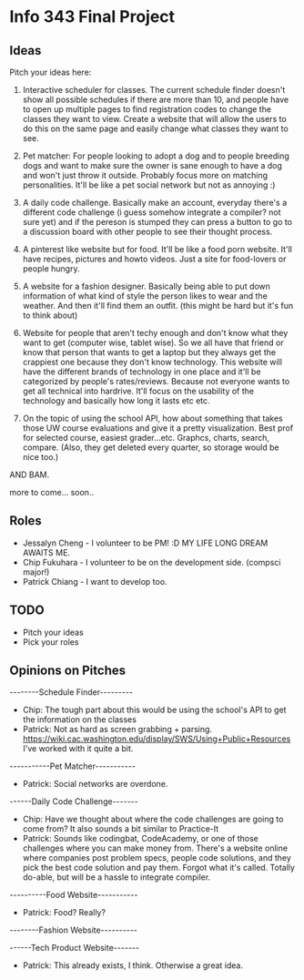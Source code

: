 Info 343 Final Project
======================

Ideas
-----
Pitch your ideas here:

1. Interactive scheduler for classes. The current schedule finder doesn't show all possible schedules if there are more than 10, and people have to open up multiple pages to find registration codes to change the classes they want to view. Create a website that will allow the users to do this on the same page and easily change what classes they want to see. 

2. Pet matcher: For people looking to adopt a dog and to people breeding dogs and want to make sure the 
owner is sane enough to have a dog and won't just throw it outside. Probably focus more on matching personalities.
It'll be like a pet social network but not as annoying :)

3. A daily code challenge. Basically make an account, everyday there's a different code challenge (i guess somehow
integrate a compiler? not sure yet) and if the pereson is stumped they can press a button to go to a discussion board
with other people to see their thought process.

4. A pinterest like website but for food. It'll be like a food porn website. It'll have recipes, pictures and howto 
videos. Just a site for food-lovers or people hungry. 

5. A website for a fashion designer. Basically being able to put down information of what kind of style the person likes
to wear and the weather. And then it'll find them an outfit. (this might be hard but it's fun to think about) 

6. Website for people that aren't techy enough and don't know what they want to get (computer wise, tablet wise).
So we all have that friend or know that person that wants to get a laptop but they always get the crappiest one
because they don't know technology. This website will have the different brands of technology in one place and
it'll be categorized by people's rates/reviews. Because not everyone wants to get all technical into hardrive. 
It'll focus on the usability of the technology and basically how long it lasts etc etc. 

7. On the topic of using the school API, how about something that takes those UW course evaluations and give it a pretty visualization. Best prof for selected course, easiest grader...etc. Graphcs, charts, search, compare. (Also, they get deleted every quarter, so storage would be nice too.)

AND BAM.

more to come... soon..


Roles
-----
+ Jessalyn Cheng - I volunteer to be PM! :D MY LIFE LONG DREAM AWAITS ME.
+ Chip Fukuhara - I volunteer to be on the development side. (compsci major!)
+ Patrick Chiang - I want to develop too.

TODO
----
+ Pitch your ideas
+ Pick your roles

Opinions on Pitches
-------------------

--------Schedule Finder---------
+ Chip: The tough part about this would be using the school's API to get the information on the classes
+ Patrick: Not as hard as screen grabbing + parsing. https://wiki.cac.washington.edu/display/SWS/Using+Public+Resources I've worked with it quite a bit.

-----------Pet Matcher-----------
+ Patrick: Social networks are overdone.

------Daily Code Challenge-------
+ Chip: Have we thought about where the code challenges are going to come from? It also sounds a bit similar to Practice-It
+ Patrick: Sounds like codingbat, CodeAcademy, or one of those challenges where you can make money from. There's a website online where companies post problem specs, people code solutions, and they pick the best code solution and pay them. Forgot what it's called. Totally do-able, but will be a hassle to integrate compiler.

----------Food Website-----------
+ Patrick: Food? Really?

--------Fashion Website----------

------Tech Product Website-------
+ Patrick: This already exists, I think. Otherwise a great idea.
